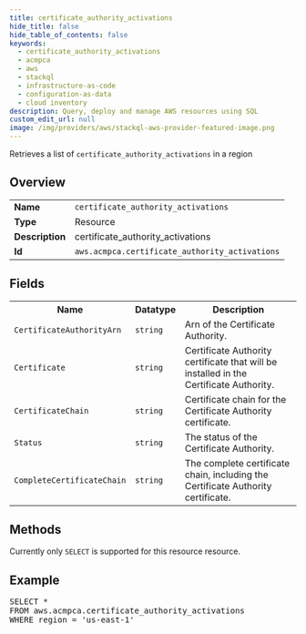 ```yaml
---
title: certificate_authority_activations
hide_title: false
hide_table_of_contents: false
keywords:
  - certificate_authority_activations
  - acmpca
  - aws
  - stackql
  - infrastructure-as-code
  - configuration-as-data
  - cloud inventory
description: Query, deploy and manage AWS resources using SQL
custom_edit_url: null
image: /img/providers/aws/stackql-aws-provider-featured-image.png
---
```

Retrieves a list of <code>certificate_authority_activations</code> in a region

## Overview
<table><tbody>
<tr><td><b>Name</b></td><td><code>certificate_authority_activations</code></td></tr>
<tr><td><b>Type</b></td><td>Resource</td></tr>
<tr><td><b>Description</b></td><td>certificate_authority_activations</td></tr>
<tr><td><b>Id</b></td><td><code>aws.acmpca.certificate_authority_activations</code></td></tr>
</tbody></table>

## Fields
<table><tbody>
<tr><th>Name</th><th>Datatype</th><th>Description</th></tr>
<tr><td><code>CertificateAuthorityArn</code></td><td><code>string</code></td><td>Arn of the Certificate Authority.</td></tr>
<tr><td><code>Certificate</code></td><td><code>string</code></td><td>Certificate Authority certificate that will be installed in the Certificate Authority.</td></tr>
<tr><td><code>CertificateChain</code></td><td><code>string</code></td><td>Certificate chain for the Certificate Authority certificate.</td></tr>
<tr><td><code>Status</code></td><td><code>string</code></td><td>The status of the Certificate Authority.</td></tr>
<tr><td><code>CompleteCertificateChain</code></td><td><code>string</code></td><td>The complete certificate chain, including the Certificate Authority certificate.</td></tr>

</tbody></table>

## Methods
Currently only <code>SELECT</code> is supported for this resource resource.

## Example
<pre>
SELECT *<br/>FROM aws.acmpca.certificate_authority_activations<br/>WHERE region = 'us-east-1'
</pre>
